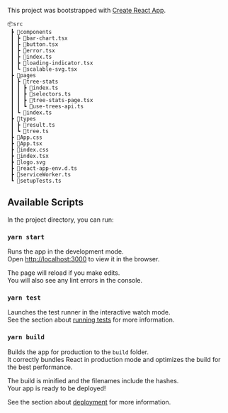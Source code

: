 This project was bootstrapped with [Create React App](https://github.com/facebook/create-react-app).


```
📦src
 ┣ 📂components
 ┃ ┣ 📜bar-chart.tsx
 ┃ ┣ 📜button.tsx
 ┃ ┣ 📜error.tsx
 ┃ ┣ 📜index.ts
 ┃ ┣ 📜loading-indicator.tsx
 ┃ ┗ 📜scalable-svg.tsx
 ┣ 📂pages
 ┃ ┣ 📂tree-stats
 ┃ ┃ ┣ 📜index.ts
 ┃ ┃ ┣ 📜selectors.ts
 ┃ ┃ ┣ 📜tree-stats-page.tsx
 ┃ ┃ ┗ 📜use-trees-api.ts
 ┃ ┗ 📜index.ts
 ┣ 📂types
 ┃ ┣ 📜result.ts
 ┃ ┗ 📜tree.ts
 ┣ 📜App.css
 ┣ 📜App.tsx
 ┣ 📜index.css
 ┣ 📜index.tsx
 ┣ 📜logo.svg
 ┣ 📜react-app-env.d.ts
 ┣ 📜serviceWorker.ts
 ┗ 📜setupTests.ts
 ```

## Available Scripts

In the project directory, you can run:

### `yarn start`

Runs the app in the development mode.<br />
Open [http://localhost:3000](http://localhost:3000) to view it in the browser.

The page will reload if you make edits.<br />
You will also see any lint errors in the console.

### `yarn test`

Launches the test runner in the interactive watch mode.<br />
See the section about [running tests](https://facebook.github.io/create-react-app/docs/running-tests) for more information.

### `yarn build`

Builds the app for production to the `build` folder.<br />
It correctly bundles React in production mode and optimizes the build for the best performance.

The build is minified and the filenames include the hashes.<br />
Your app is ready to be deployed!

See the section about [deployment](https://facebook.github.io/create-react-app/docs/deployment) for more information.

